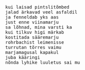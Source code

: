 
<pre>
kui laisad pintslitõmbed
jalad ärkavad veel asfaldil
ja fenneldab yks aas
just enne viinamarju
sa lõhnad, mina varsti ka
kui tilkuv higi märkab
kostitada sääremarju
rohrbachist leimenisse
turrutan tõrres vaimu
marjamagusal kapakul
juba kääringi
nõnda lyhike luuletus sai mu
</pre>
